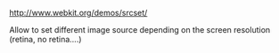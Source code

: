 http://www.webkit.org/demos/srcset/

Allow to set different image source depending on the screen resolution (retina, no retina....)